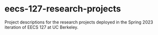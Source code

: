 # eecs-127-research-projects
Project descriptions for the research projects deployed in the Spring 2023 iteration of EECS 127 at UC Berkeley.
